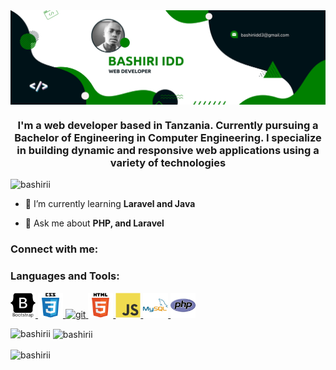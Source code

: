 <img align="center" alt="Profile_banner" src="https://github.com/bashirii/Green-B/blob/main/images/profile_banner.png" />
<h3 align="center">I'm a web developer based in Tanzania. Currently pursuing a Bachelor of Engineering in Computer Engineering. I specialize in building dynamic and responsive web applications using a variety of technologies</h3>

<p align="left"> <img src="https://komarev.com/ghpvc/?username=bashirii&label=Profile%20views&color=0e75b6&style=flat" alt="bashirii" /> </p>

- 🌱 I’m currently learning **Laravel and Java**

- 💬 Ask me about **PHP, and Laravel**

<h3 align="left">Connect with me:</h3>
<p align="left">
</p>

<h3 align="left">Languages and Tools:</h3>
<p align="left"> <a href="https://getbootstrap.com" target="_blank" rel="noreferrer"> <img src="https://raw.githubusercontent.com/devicons/devicon/master/icons/bootstrap/bootstrap-plain-wordmark.svg" alt="bootstrap" width="40" height="40"/> </a> <a href="https://www.w3schools.com/css/" target="_blank" rel="noreferrer"> <img src="https://raw.githubusercontent.com/devicons/devicon/master/icons/css3/css3-original-wordmark.svg" alt="css3" width="40" height="40"/> </a> <a href="https://git-scm.com/" target="_blank" rel="noreferrer"> <img src="https://www.vectorlogo.zone/logos/git-scm/git-scm-icon.svg" alt="git" width="40" height="40"/> </a> <a href="https://www.w3.org/html/" target="_blank" rel="noreferrer"> <img src="https://raw.githubusercontent.com/devicons/devicon/master/icons/html5/html5-original-wordmark.svg" alt="html5" width="40" height="40"/> </a> <a href="https://developer.mozilla.org/en-US/docs/Web/JavaScript" target="_blank" rel="noreferrer"> <img src="https://raw.githubusercontent.com/devicons/devicon/master/icons/javascript/javascript-original.svg" alt="javascript" width="40" height="40"/> </a> <a href="https://www.mysql.com/" target="_blank" rel="noreferrer"> <img src="https://raw.githubusercontent.com/devicons/devicon/master/icons/mysql/mysql-original-wordmark.svg" alt="mysql" width="40" height="40"/> </a> <a href="https://www.php.net" target="_blank" rel="noreferrer"> <img src="https://raw.githubusercontent.com/devicons/devicon/master/icons/php/php-original.svg" alt="php" width="40" height="40"/> </a> </p>

<p><img align="left" src="https://github-readme-stats.vercel.app/api/top-langs?username=bashirii&show_icons=true&locale=en&layout=compact" alt="bashirii" /></p>

<p>&nbsp;<img align="center" src="https://github-readme-stats.vercel.app/api?username=bashirii&show_icons=true&locale=en" alt="bashirii" /></p>

<p><img align="center" src="https://github-readme-streak-stats.herokuapp.com/?user=bashirii&" alt="bashirii" /></p>
